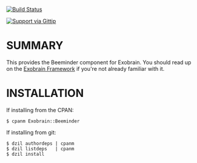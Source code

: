 [![Build Status](https://travis-ci.org/pjf/exobrain-beeminder.png?branch=master)](https://travis-ci.org/pjf/exobrain-twitter)

[![Support via Gittip](https://rawgithub.com/twolfson/gittip-badge/0.1.0/dist/gittip.png)](https://www.gittip.com/pjf/)

# SUMMARY

This provides the Beeminder component for Exobrain. You
should read up on the [Exobrain Framework](https://github.com/pjf/exobrain)
if you're not already familiar with it.

# INSTALLATION

If installing from the CPAN:

    $ cpanm Exobrain::Beeminder

If installing from git:

    $ dzil authordeps | cpanm
    $ dzil listdeps   | cpanm
    $ dzil install

